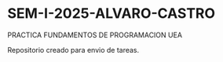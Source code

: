 # SEM-I-2025-ALVARO-CASTRO
PRACTICA FUNDAMENTOS DE PROGRAMACION UEA

Repositorio creado para envio de tareas.